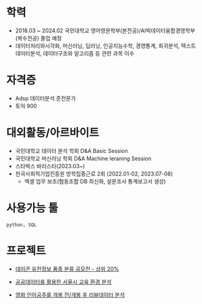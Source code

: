 # 학력
  - 2018.03 ~ 2024.02 국민대학교 영어영문학부(본전공)/AI빅데이터융합경영학부(복수전공) 졸업 예정 
  - 데이터처리와시각화, 머신러닝, 딥러닝, 인공지능수학, 경영통계, 회귀분석, 텍스트데이터분석, 데이터구조와 알고리즘 등 관련 과목 이수

# 자격증
  - Adsp 데이터분석 준전문가
  - 토익 900

# 대외활동/아르바이트
  - 국민대학교 데이터 분석 학회 D&A Basic Session 
  - 국민대학교 머신러닝 학회 D&A Machine leraning Session
  - 스타벅스 바리스타(2023.03~)
  - 한국사회적기업진흥원 방학집중근로 2회 (2022.01-02, 2023.07-08)
      * 엑셀 업무 보조(협동조합 DB 최신화, 설문조사 통계보고서 생성)
   
  # 사용가능 툴 
    python, SQL

# 프로젝트
  - [데이콘 유전정보 품종 분류 공모전 - 상위 20%](https://github.com/jyngho/DA_pfolio/tree/main/%E1%84%83%E1%85%A6%E1%84%8B%E1%85%B5%E1%84%8F%E1%85%A9%E1%86%AB%20%E1%84%8B%E1%85%B2%E1%84%8C%E1%85%A5%E1%86%AB%E1%84%8E%E1%85%A6%20%E1%84%8C%E1%85%A5%E1%86%BC%E1%84%87%E1%85%A9%20%E1%84%91%E1%85%AE%E1%86%B7%E1%84%8C%E1%85%A9%E1%86%BC)

- [공공데이터를 활용한 서울시 교육 환경 분석](https://github.com/jyngho/DA_pfolio/tree/main/%E1%84%89%E1%85%A5%E1%84%8B%E1%85%AE%E1%86%AF%E1%84%89%E1%85%B5%E1%84%80%E1%85%AD%E1%84%8B%E1%85%B2%E1%86%A8%E1%84%92%E1%85%AA%E1%86%AB%E1%84%80%E1%85%A7%E1%86%BC%E1%84%87%E1%85%AE%E1%86%AB%E1%84%89%E1%85%A5%E1%86%A8)

- [영화 인어공주를 개봉 전/개봉 후 리뷰데이터 분석](https://github.com/jyngho/DA_pfolio/tree/main/%E1%84%8B%E1%85%B5%E1%86%AB%E1%84%8B%E1%85%A5%E1%84%80%E1%85%A9%E1%86%BC%E1%84%8C%E1%85%AE2023%20%E1%84%85%E1%85%B5%E1%84%87%E1%85%B2%E1%84%83%E1%85%A6%E1%84%8B%E1%85%B5%E1%84%90%E1%85%A5%E1%84%85%E1%85%B3%E1%86%AF%20%E1%84%90%E1%85%A9%E1%86%BC%E1%84%92%E1%85%A1%E1%86%AB%20%E1%84%87%E1%85%A1%E1%86%AB%E1%84%8B%E1%85%B3%E1%86%BC%20%E1%84%87%E1%85%AE%E1%86%AB%E1%84%89%E1%85%A5%E1%86%A8)
